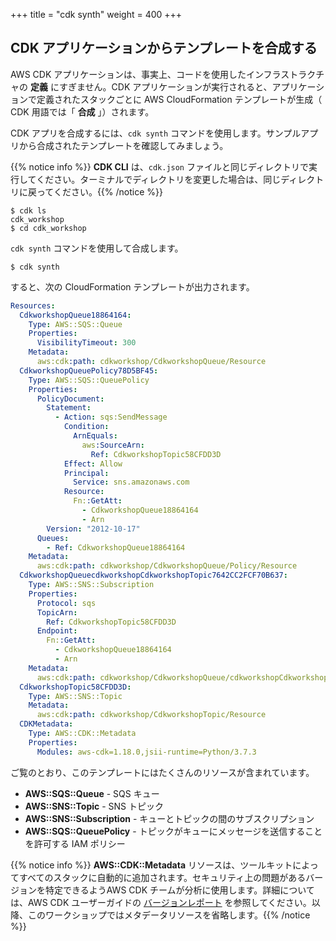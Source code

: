 +++
title = "cdk synth"
weight = 400
+++

## CDK アプリケーションからテンプレートを合成する

AWS CDK アプリケーションは、事実上、コードを使用したインフラストラクチャの __定義__ にすぎません。CDK アプリケーションが実行されると、アプリケーションで定義されたスタックごとに AWS CloudFormation テンプレートが生成（ CDK 用語では「 __合成__ 」）されます。

CDK アプリを合成するには、`cdk synth` コマンドを使用します。サンプルアプリから合成されたテンプレートを確認してみましょう。

{{% notice info %}} **CDK CLI** は、`cdk.json` ファイルと同じディレクトリで実行してください。ターミナルでディレクトリを変更した場合は、同じディレクトリに戻ってください。{{% /notice %}}

```
$ cdk ls
cdk_workshop
$ cd cdk_workshop
```

`cdk synth` コマンドを使用して合成します。

```
$ cdk synth
```

すると、次の CloudFormation テンプレートが出力されます。

```yaml
Resources:
  CdkworkshopQueue18864164:
    Type: AWS::SQS::Queue
    Properties:
      VisibilityTimeout: 300
    Metadata:
      aws:cdk:path: cdkworkshop/CdkworkshopQueue/Resource
  CdkworkshopQueuePolicy78D5BF45:
    Type: AWS::SQS::QueuePolicy
    Properties:
      PolicyDocument:
        Statement:
          - Action: sqs:SendMessage
            Condition:
              ArnEquals:
                aws:SourceArn:
                  Ref: CdkworkshopTopic58CFDD3D
            Effect: Allow
            Principal:
              Service: sns.amazonaws.com
            Resource:
              Fn::GetAtt:
                - CdkworkshopQueue18864164
                - Arn
        Version: "2012-10-17"
      Queues:
        - Ref: CdkworkshopQueue18864164
    Metadata:
      aws:cdk:path: cdkworkshop/CdkworkshopQueue/Policy/Resource
  CdkworkshopQueuecdkworkshopCdkworkshopTopic7642CC2FCF70B637:
    Type: AWS::SNS::Subscription
    Properties:
      Protocol: sqs
      TopicArn:
        Ref: CdkworkshopTopic58CFDD3D
      Endpoint:
        Fn::GetAtt:
          - CdkworkshopQueue18864164
          - Arn
    Metadata:
      aws:cdk:path: cdkworkshop/CdkworkshopQueue/cdkworkshopCdkworkshopTopic7642CC2F/Resource
  CdkworkshopTopic58CFDD3D:
    Type: AWS::SNS::Topic
    Metadata:
      aws:cdk:path: cdkworkshop/CdkworkshopTopic/Resource
  CDKMetadata:
    Type: AWS::CDK::Metadata
    Properties:
      Modules: aws-cdk=1.18.0,jsii-runtime=Python/3.7.3
```

ご覧のとおり、このテンプレートにはたくさんのリソースが含まれています。

- **AWS::SQS::Queue** - SQS キュー
- **AWS::SNS::Topic** - SNS トピック
- **AWS::SNS::Subscription** - キューとトピックの間のサブスクリプション
- **AWS::SQS::QueuePolicy** - トピックがキューにメッセージを送信することを許可する IAM ポリシー

{{% notice info %}} **AWS::CDK::Metadata** リソースは、ツールキットによってすべてのスタックに自動的に追加されます。セキュリティ上の問題があるバージョンを特定できるようAWS CDK チームが分析に使用します。詳細については、AWS CDK ユーザーガイドの [バージョンレポート](https://docs.aws.amazon.com/cdk/latest/guide/tools.html) を参照してください。以降、このワークショップではメタデータリソースを省略します。{{% /notice %}}
